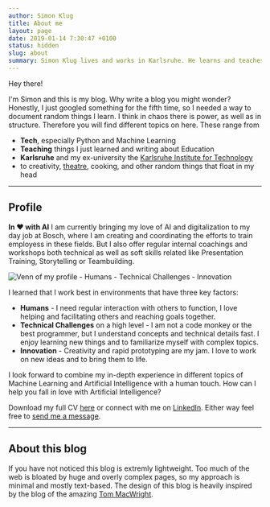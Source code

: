 ```yaml
---
author: Simon Klug
title: About me
layout: page
date: 2019-01-14 7:30:47 +0100
status: hidden
slug: about
summary: Simon Klug lives and works in Karlsruhe. He learns and teaches Machine Learning in the shadow of the night. 
---
```

Hey there!

I'm Simon and this is my blog. 
Why write a blog you might wonder? 
Honestly, I just googled something for the fifth time, so I needed a way to document random things I learn.
I think in chaos there is power, as well as in structure. Therefore you will find different topics on here. These range from 

* **Tech**, especially Python and  Machine Learning
* **Teaching** things I just learned and writing about Education 
* **Karlsruhe** and my ex-university the [Karlsruhe Institute for Technology](https://www.kit.edu/)
* to creativity, [theatre]({filename}../life/theatre.md), cooking, and other random things that float in my head


<hr>

## Profile

**In ♥️ with AI**
I am currently bringing my love of AI and digitalization to my day job at Bosch, where I am creating and coordinating the efforts to train employess in these fields. But I also offer regular internal coachings and workshops both technical as well as soft skills related like Presentation Training, Storytelling or Teambuilding.  

![Venn of my profile - Humans - Technical Challenges - Innovation](../images/venn.png)

I learned that I work best in environments that have three key factors: 

* **Humans** - I need regular interaction with others to function, I love helping and facilitating others and reaching goals together.
* **Technical Challenges** on a high level - I am not a code monkey or the best programmer, but I understand concepts and technical details fast. I enjoy learning new things and to familiarize myself with complex topics.
* **Innovation** - Creativity and rapid prototyping are my jam. I love to work on new ideas and to bring them to life.

I look forward to combine my in-depth experience in different topics of Machine Learning and Artificial Intelligence with a human touch. How can I help you fall in love with Artificial Intelligence?

Download my full CV [here](/images/CV_Klug_en.pdf) or connect with me on [LinkedIn](https://www.linkedin.com/in/simon-klug/). Either way feel free to [send me a message](mailto:simon@simonklug.de). 

<hr>

## About this blog
If you have not noticed this blog is extremly lightweight. Too much of the web is bloated by huge and overly complex pages, so my approach is minimal and mostly text-based. The design of this blog is heavily inspired by the blog of the amazing [Tom MacWright](https://macwright.com/).

